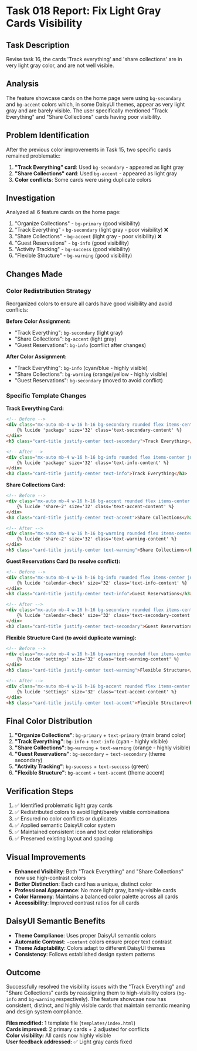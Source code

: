 # Task 018 Report: Fix Light Gray Cards Visibility

## Task Description
Revise task 16, the cards 'Track everything' and 'share collections' are in very light gray color, and are not well visible.

## Analysis
The feature showcase cards on the home page were using `bg-secondary` and `bg-accent` colors which, in some DaisyUI themes, appear as very light gray and are barely visible. The user specifically mentioned "Track Everything" and "Share Collections" cards having poor visibility.

## Problem Identification
After the previous color improvements in Task 15, two specific cards remained problematic:
1. **"Track Everything" card**: Used `bg-secondary` - appeared as light gray
2. **"Share Collections" card**: Used `bg-accent` - appeared as light gray
3. **Color conflicts**: Some cards were using duplicate colors

## Investigation
Analyzed all 6 feature cards on the home page:
1. "Organize Collections" - `bg-primary` (good visibility)
2. "Track Everything" - `bg-secondary` (light gray - poor visibility) ❌
3. "Share Collections" - `bg-accent` (light gray - poor visibility) ❌
4. "Guest Reservations" - `bg-info` (good visibility)
5. "Activity Tracking" - `bg-success` (good visibility)
6. "Flexible Structure" - `bg-warning` (good visibility)

## Changes Made

### Color Redistribution Strategy
Reorganized colors to ensure all cards have good visibility and avoid conflicts:

**Before Color Assignment:**
- "Track Everything": `bg-secondary` (light gray)
- "Share Collections": `bg-accent` (light gray)
- "Guest Reservations": `bg-info` (conflict after changes)

**After Color Assignment:**
- "Track Everything": `bg-info` (cyan/blue - highly visible)
- "Share Collections": `bg-warning` (orange/yellow - highly visible)
- "Guest Reservations": `bg-secondary` (moved to avoid conflict)

### Specific Template Changes

**Track Everything Card:**
```html
<!-- Before -->
<div class="mx-auto mb-4 w-16 h-16 bg-secondary rounded flex items-center justify-center">
    {% lucide 'package' size='32' class='text-secondary-content' %}
</div>
<h3 class="card-title justify-center text-secondary">Track Everything</h3>

<!-- After -->
<div class="mx-auto mb-4 w-16 h-16 bg-info rounded flex items-center justify-center">
    {% lucide 'package' size='32' class='text-info-content' %}
</div>
<h3 class="card-title justify-center text-info">Track Everything</h3>
```

**Share Collections Card:**
```html
<!-- Before -->
<div class="mx-auto mb-4 w-16 h-16 bg-accent rounded flex items-center justify-center">
    {% lucide 'share-2' size='32' class='text-accent-content' %}
</div>
<h3 class="card-title justify-center text-accent">Share Collections</h3>

<!-- After -->
<div class="mx-auto mb-4 w-16 h-16 bg-warning rounded flex items-center justify-center">
    {% lucide 'share-2' size='32' class='text-warning-content' %}
</div>
<h3 class="card-title justify-center text-warning">Share Collections</h3>
```

**Guest Reservations Card (to resolve conflict):**
```html
<!-- Before -->
<div class="mx-auto mb-4 w-16 h-16 bg-info rounded flex items-center justify-center">
    {% lucide 'calendar-check' size='32' class='text-info-content' %}
</div>
<h3 class="card-title justify-center text-info">Guest Reservations</h3>

<!-- After -->
<div class="mx-auto mb-4 w-16 h-16 bg-secondary rounded flex items-center justify-center">
    {% lucide 'calendar-check' size='32' class='text-secondary-content' %}
</div>
<h3 class="card-title justify-center text-secondary">Guest Reservations</h3>
```

**Flexible Structure Card (to avoid duplicate warning):**
```html
<!-- Before -->
<div class="mx-auto mb-4 w-16 h-16 bg-warning rounded flex items-center justify-center">
    {% lucide 'settings' size='32' class='text-warning-content' %}
</div>
<h3 class="card-title justify-center text-warning">Flexible Structure</h3>

<!-- After -->
<div class="mx-auto mb-4 w-16 h-16 bg-accent rounded flex items-center justify-center">
    {% lucide 'settings' size='32' class='text-accent-content' %}
</div>
<h3 class="card-title justify-center text-accent">Flexible Structure</h3>
```

## Final Color Distribution
1. **"Organize Collections"**: `bg-primary` + `text-primary` (main brand color)
2. **"Track Everything"**: `bg-info` + `text-info` (cyan - highly visible)
3. **"Share Collections"**: `bg-warning` + `text-warning` (orange - highly visible)
4. **"Guest Reservations"**: `bg-secondary` + `text-secondary` (theme secondary)
5. **"Activity Tracking"**: `bg-success` + `text-success` (green)
6. **"Flexible Structure"**: `bg-accent` + `text-accent` (theme accent)

## Verification Steps
1. ✅ Identified problematic light gray cards
2. ✅ Redistributed colors to avoid light/barely visible combinations
3. ✅ Ensured no color conflicts or duplicates
4. ✅ Applied semantic DaisyUI color system
5. ✅ Maintained consistent icon and text color relationships
6. ✅ Preserved existing layout and spacing

## Visual Improvements
- **Enhanced Visibility**: Both "Track Everything" and "Share Collections" now use high-contrast colors
- **Better Distinction**: Each card has a unique, distinct color
- **Professional Appearance**: No more light gray, barely-visible cards
- **Color Harmony**: Maintains a balanced color palette across all cards
- **Accessibility**: Improved contrast ratios for all cards

## DaisyUI Semantic Benefits
- **Theme Compliance**: Uses proper DaisyUI semantic colors
- **Automatic Contrast**: `-content` colors ensure proper text contrast
- **Theme Adaptability**: Colors adapt to different DaisyUI themes
- **Consistency**: Follows established design system patterns

## Outcome
Successfully resolved the visibility issues with the "Track Everything" and "Share Collections" cards by reassigning them to high-visibility colors (`bg-info` and `bg-warning` respectively). The feature showcase now has consistent, distinct, and highly visible cards that maintain semantic meaning and design system compliance.

**Files modified:** 1 template file (`templates/index.html`)  
**Cards improved:** 2 primary cards + 2 adjusted for conflicts  
**Color visibility:** All cards now highly visible  
**User feedback addressed:** ✅ Light gray cards fixed